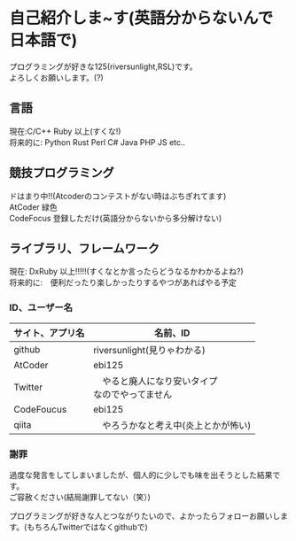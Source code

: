 # 自己紹介しま~す(英語分からないんで日本語で)

プログラミングが好きな125(riversunlight,RSL)です。  
よろしくお願いします。(?)

## 言語
現在:C/C++ Ruby 以上(すくな!)  
将来的に: Python Rust Perl C# Java PHP JS etc..

## 競技プログラミング
ドはまり中!!(Atcoderのコンテストがない時はぶちぎれてます)  
AtCoder 緑色  
CodeFocus 登録しただけ(英語分からないから多分解けない)  

## ライブラリ、フレームワーク
現在: DxRuby 以上!!!!!(すくなとか言ったらどうなるかわかるよね?)  
将来的に:　便利だったり楽しかったりするやつがあればやる予定


### ID、ユーザー名

| サイト、アプリ名 | 名前、ID                    |
|      ----       |   ----                     |
|github           | riversunlight(見りゃわかる) |
|AtCoder          | ebi125                     |
|Twitter          |　やると廃人になり安いタイプ<BR>なのでやってません |
|CodeFoucus       | ebi125                     |
|qiita            |　やろうかなと考え中(炎上とかが怖い) |

###  謝罪
過度な発言をしてしまいましたが、個人的に少しでも味を出そうとした結果です。  
ご容赦ください(結局謝罪してない（笑）)  

プログラミングが好きな人とつながりたいので、よかったらフォローお願いします。(もちろんTwitterではなくgithubで)
